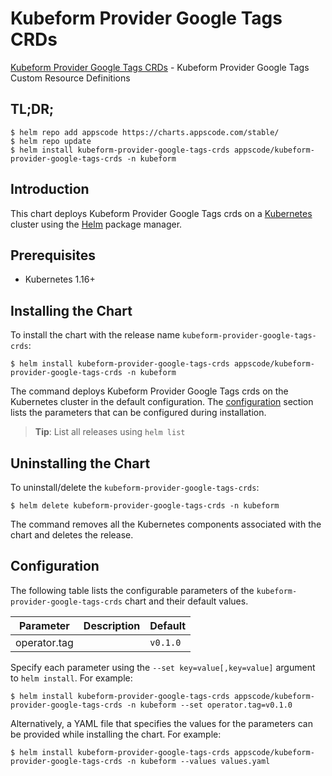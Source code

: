 # Kubeform Provider Google Tags CRDs

[Kubeform Provider Google Tags CRDs](https://github.com/kubeform) - Kubeform Provider Google Tags Custom Resource Definitions

## TL;DR;

```console
$ helm repo add appscode https://charts.appscode.com/stable/
$ helm repo update
$ helm install kubeform-provider-google-tags-crds appscode/kubeform-provider-google-tags-crds -n kubeform
```

## Introduction

This chart deploys Kubeform Provider Google Tags crds on a [Kubernetes](http://kubernetes.io) cluster using the [Helm](https://helm.sh) package manager.

## Prerequisites

- Kubernetes 1.16+

## Installing the Chart

To install the chart with the release name `kubeform-provider-google-tags-crds`:

```console
$ helm install kubeform-provider-google-tags-crds appscode/kubeform-provider-google-tags-crds -n kubeform
```

The command deploys Kubeform Provider Google Tags crds on the Kubernetes cluster in the default configuration. The [configuration](#configuration) section lists the parameters that can be configured during installation.

> **Tip**: List all releases using `helm list`

## Uninstalling the Chart

To uninstall/delete the `kubeform-provider-google-tags-crds`:

```console
$ helm delete kubeform-provider-google-tags-crds -n kubeform
```

The command removes all the Kubernetes components associated with the chart and deletes the release.

## Configuration

The following table lists the configurable parameters of the `kubeform-provider-google-tags-crds` chart and their default values.

|  Parameter   | Description | Default  |
|--------------|-------------|----------|
| operator.tag |             | `v0.1.0` |


Specify each parameter using the `--set key=value[,key=value]` argument to `helm install`. For example:

```console
$ helm install kubeform-provider-google-tags-crds appscode/kubeform-provider-google-tags-crds -n kubeform --set operator.tag=v0.1.0
```

Alternatively, a YAML file that specifies the values for the parameters can be provided while
installing the chart. For example:

```console
$ helm install kubeform-provider-google-tags-crds appscode/kubeform-provider-google-tags-crds -n kubeform --values values.yaml
```
